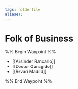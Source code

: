 ```yaml
---
tags: folderfile
aliases:
---
```


# Folk of Business
%% Begin Waypoint %%
- [[Alisinder Rancarlo]]
- [[Doctor Gunagido]]
- [[Revari Madrid]]

%% End Waypoint %%

